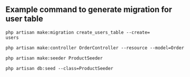## Example command to generate migration for user table
```
php artisan make:migration create_users_table --create=
users
```
```
php artisan make:controller OrderController --resource --model=Order

```
```
php artisan make:seeder ProductSeeder

php artisan db:seed --class=ProductSeeder
```